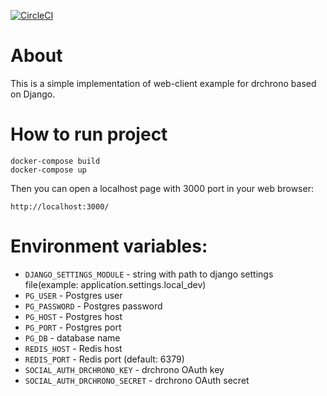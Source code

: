 [![CircleCI](https://circleci.com/gh/gizzatov/drchrono-client.svg?style=svg)](https://circleci.com/gh/gizzatov/drchrono-client)

# About
This is a simple implementation of web-client example for drchrono based on Django.

# How to run project
```
docker-compose build
docker-compose up
```
Then you can open a localhost page with 3000 port in your web browser:

`http://localhost:3000/`

# Environment variables:
* `DJANGO_SETTINGS_MODULE` - string with path to django settings file(example: application.settings.local_dev)
* `PG_USER` - Postgres user
* `PG_PASSWORD` - Postgres password
* `PG_HOST` - Postgres host
* `PG_PORT` - Postgres port
* `PG_DB` - database name
* `REDIS_HOST` - Redis host
* `REDIS_PORT` - Redis port (default: 6379)
* `SOCIAL_AUTH_DRCHRONO_KEY` - drchrono OAuth key
* `SOCIAL_AUTH_DRCHRONO_SECRET` - drchrono OAuth secret
